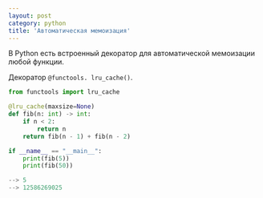 ```yaml
---
layout: post
category: python
title: 'Автоматическая мемоизация'
---
```


В Python есть встроенный декоратор для автоматической мемоизации любой функции.

Декоратор ```@functools. lru_cache()```.

```python
from functools import lru_cache

@lru_cache(maxsize=None)
def fib(n: int) -> int:
    if n < 2:
        return n
    return fib(n - 1) + fib(n - 2)

if __name__ == "__main__":
    print(fib(5))
    print(fib(50))

--> 5
--> 12586269025
```


